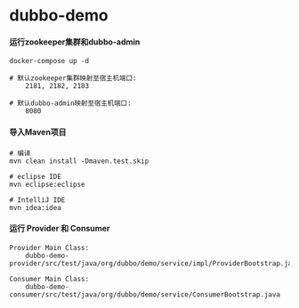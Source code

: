 # dubbo-demo

#### 运行zookeeper集群和dubbo-admin
    docker-compose up -d

    # 默认zookeeper集群映射至宿主机端口:
        2181, 2182, 2183

    # 默认dubbo-admin映射至宿主机端口:
        8080

#### 导入Maven项目
    # 编译
    mvn clean install -Dmaven.test.skip
    
    # eclipse IDE
    mvn eclipse:eclipse
    
    # IntelliJ IDE
    mvn idea:idea
    
#### 运行 Provider 和 Consumer
    Provider Main Class: 
        dubbo-demo-provider/src/test/java/org/dubbo/demo/service/impl/ProviderBootstrap.java
        
    Consumer Main Class:
        dubbo-demo-consumer/src/test/java/org/dubbo/demo/service/ConsumerBootstrap.java
    
